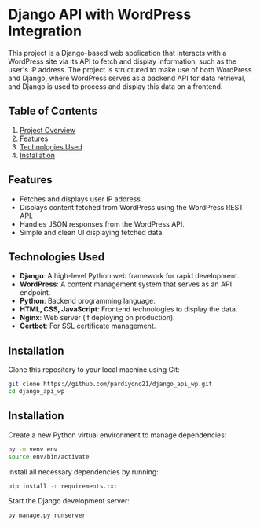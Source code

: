 # Django API with WordPress Integration

This project is a Django-based web application that interacts with a WordPress site via its API to fetch and display information, such as the user's IP address.
The project is structured to make use of both WordPress and Django, where WordPress serves as a backend API for data retrieval, and Django is used to process and display this data on a frontend.

## Table of Contents
1. [Project Overview](#project-overview)
2. [Features](#features)
3. [Technologies Used](#technologies-used)
4. [Installation](#installation)

## Features

- Fetches and displays user IP address.
- Displays content fetched from WordPress using the WordPress REST API.
- Handles JSON responses from the WordPress API.
- Simple and clean UI displaying fetched data.

## Technologies Used

- **Django**: A high-level Python web framework for rapid development.
- **WordPress**: A content management system that serves as an API endpoint.
- **Python**: Backend programming language.
- **HTML, CSS, JavaScript**: Frontend technologies to display the data.
- **Nginx**: Web server (if deploying on production).
- **Certbot**: For SSL certificate management.

## Installation

Clone this repository to your local machine using Git:
```bash
git clone https://github.com/pardiyono21/django_api_wp.git
cd django_api_wp
```

## Installation
Create a new Python virtual environment to manage dependencies:
```bash
py -m venv env
source env/bin/activate
```

Install all necessary dependencies by running:
```bash
pip install -r requirements.txt
```

Start the Django development server:
```bash
py manage.py runserver
```
